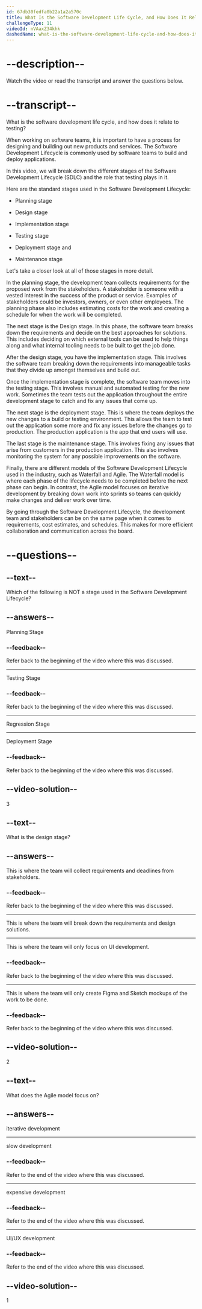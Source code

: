 ```yaml
---
id: 67db30fedfa0b22a1a2a570c
title: What Is the Software Development Life Cycle, and How Does It Relate to Testing?
challengeType: 11
videoId: nVAaxZ34khk
dashedName: what-is-the-software-development-life-cycle-and-how-does-it-relate-to-testing
---
```


# --description--

Watch the video or read the transcript and answer the questions below.

# --transcript--

What is the software development life cycle, and how does it relate to testing?

When working on software teams, it is important to have a process for designing and building out new products and services. The Software Development Lifecycle is commonly used by software teams to build and deploy applications.

In this video, we will break down the different stages of the Software Development Lifecycle (SDLC) and the role that testing plays in it.

Here are the standard stages used in the Software Development Lifecycle:

- Planning stage

- Design stage

- Implementation stage

- Testing stage

- Deployment stage and

- Maintenance stage

Let's take a closer look at all of those stages in more detail.

In the planning stage, the development team collects requirements for the proposed work from the stakeholders. A stakeholder is someone with a vested interest in the success of the product or service. Examples of stakeholders could be investors, owners, or even other employees. The planning phase also includes estimating costs for the work and creating a schedule for when the work will be completed.

The next stage is the Design stage. In this phase, the software team breaks down the requirements and decide on the best approaches for solutions. This includes deciding on which external tools can be used to help things along and what internal tooling needs to be built to get the job done.

After the design stage, you have the implementation stage. This involves the software team breaking down the requirements into manageable tasks that they divide up amongst themselves and build out.

Once the implementation stage is complete, the software team moves into the testing stage. This involves manual and automated testing for the new work. Sometimes the team tests out the application throughout the entire development stage to catch and fix any issues that come up.

The next stage is the deployment stage. This is where the team deploys the new changes to a build or testing environment. This allows the team to test out the application some more and fix any issues before the changes go to production. The production application is the app that end users will use.

The last stage is the maintenance stage. This involves fixing any issues that arise from customers in the production application. This also involves monitoring the system for any possible improvements on the software.

Finally, there are different models of the Software Development Lifecycle used in the industry, such as Waterfall and Agile. The Waterfall model is where each phase of the lifecycle needs to be completed before the next phase can begin. In contrast, the Agile model focuses on iterative development by breaking down work into sprints so teams can quickly make changes and deliver work over time.

By going through the Software Development Lifecycle, the development team and stakeholders can be on the same page when it comes to requirements, cost estimates, and schedules. This makes for more efficient collaboration and communication across the board.



# --questions--

## --text--

Which of the following is NOT a stage used in the Software Development Lifecycle?

## --answers--

Planning Stage

### --feedback--

Refer back to the beginning of the video where this was discussed.

---

Testing Stage

### --feedback--

Refer back to the beginning of the video where this was discussed.

---

Regression Stage

---

Deployment Stage

### --feedback--

Refer back to the beginning of the video where this was discussed.

## --video-solution--

3

## --text--

What is the design stage?

## --answers--

This is where the team will collect requirements and deadlines from stakeholders.

### --feedback--

Refer back to the beginning of the video where this was discussed.

---

This is where the team will break down the requirements and design solutions.

---

This is where the team will only focus on UI development.

### --feedback--

Refer back to the beginning of the video where this was discussed.

---

This is where the team will only create Figma and Sketch mockups of the work to be done.

### --feedback--

Refer back to the beginning of the video where this was discussed.

## --video-solution--

2

## --text--

What does the Agile model focus on?

## --answers--

iterative development

---

slow development

### --feedback--

Refer to the end of the video where this was discussed.

---

expensive development

### --feedback--

Refer to the end of the video where this was discussed.

---

UI/UX development

### --feedback--

Refer to the end of the video where this was discussed.

## --video-solution--

1
